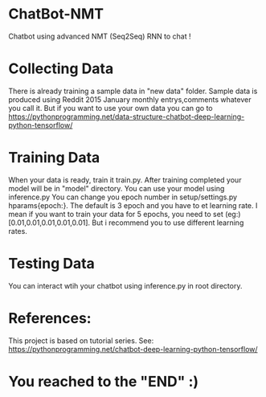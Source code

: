 # ChatBot-NMT
Chatbot using advanced NMT (Seq2Seq) RNN to chat !
# Collecting Data
There is already training a sample data in "new data" folder. Sample data is produced using Reddit 2015 January monthly entrys,comments whatever you call it.
But if you want to use your own data you can go to https://pythonprogramming.net/data-structure-chatbot-deep-learning-python-tensorflow/
# Training Data
When your data is ready, train it train.py.
After training completed your model will be in "model" directory. You can use your model using inference.py
You can change you epoch number in setup/settings.py hparams{epoch:}. The default is 3 epoch and you have to et learning rate. I mean if you want to train your data for 5 epochs, you need to set (eg:) [0.01,0.01,0.01,0.01,0.01]. But i recommend you to use different learning rates.
# Testing Data
You can interact wtih your chatbot using inference.py in root directory.

# References:
This project is based on tutorial series. See: https://pythonprogramming.net/chatbot-deep-learning-python-tensorflow/

# You reached to the "END" :)







